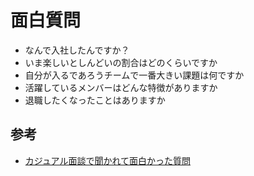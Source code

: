 # 面白質問

- なんで入社したんですか？
- いま楽しいとしんどいの割合はどのくらいですか
- 自分が入るであろうチームで一番大きい課題は何ですか
- 活躍しているメンバーはどんな特徴がありますか
- 退職したくなったことはありますか

## 参考

- [カジュアル面談で聞かれて面白かった質問](https://konifar-zatsu.hatenadiary.jp/entry/2024/10/29/184834)
